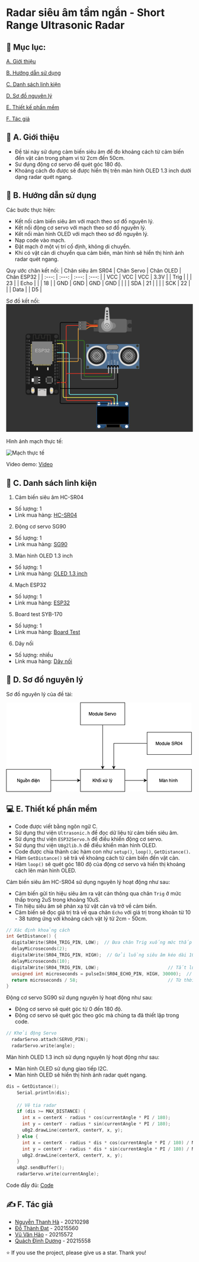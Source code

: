 # Radar siêu âm tầm ngắn - Short Range Ultrasonic Radar


## 📝 Mục lục:
[A. Giới thiệu](#I-Giới-thiệu)

[B. Hướng dẫn sử dụng](#II-Hướng-dẫn-sử-dụng)

[C. Danh sách linh kiện](#III-Danh-sách-linh-kiện)

[D. Sơ đồ nguyên lý](#IV-Sơ-đồ-nguyên-lý)

[E. Thiết kế phần mềm](#V-Thiết-kế-phần-mềm)

[F. Tác giả](#VI-Tác-giả)

<a name="I-Giới-thiệu"></a>
## 🏁 A. Giới thiệu
- Đề tài này sử dụng cảm biến siêu âm để đo khoảng cách từ cảm biến đến vật cản trong phạm vi từ 2cm đến 50cm.
- Sư dụng động cơ servo để quét góc 180 độ.
- Khoảng cách đo được sẽ được hiển thị trên màn hình OLED 1.3 inch dưới dạng radar quét ngang.

<a name="II-Hướng-dẫn-sử-dụng"></a>
## 🧾 B. Hướng dẫn sử dụng
Các bước thực hiện:
- Kết nối cảm biến siêu âm với mạch theo sơ đồ nguyên lý.
- Kết nối động cơ servo với mạch theo sơ đồ nguyên lý.
- Kết nối màn hình OLED với mạch theo sơ đồ nguyên lý.
- Nạp code vào mạch.
- Đặt mạch ở một vị trí cố định, không di chuyển.
- Khi có vật cản di chuyển qua cảm biến, màn hình sẽ hiển thị hình ảnh radar quét ngang.

Quy ước chân kết nối:
| Chân siêu âm SR04 | Chân Servo    | Chân OLED    | Chân ESP32 |
| :---:   | :---: | :---: | :---: |
| VCC | VCC   | VCC   | 3.3V |
| Trig |   |  | 23   |
| Echo |   | | 18   |
| GND  | GND   | GND  | GND  |
|       |   | SDA  | 21   |
|       |  | SCK  | 22   |
|       | Data  |  | D5   |

Sơ đồ kết nối:
![Sơ đồ kết nối](./simulation.png)

Hình ảnh mạch thực tế:

![Mạch thực tế](./real.png)

Video demo: [Video]()

<a name="III-Danh-sách-linh-kiện"></a>
## 🧰 C. Danh sách linh kiện
1. Cảm biến siêu âm HC-SR04
- Số lượng: 1
- Link mua hàng: [HC-SR04](https://banlinhkien.com/cam-bien-sieu-am-srf04-p6646905.html)
2. Động cơ servo SG90
- Số lượng: 1
- Link mua hàng: [SG90](https://banlinhkien.com/dong-co-servo-sg90-goc-quay-180-p6648774.html)
3. Màn hình OLED 1.3 inch
- Số lượng: 1
- Link mua hàng: [OLED 1.3 inch](https://banlinhkien.com/man-hinh-oled-1.3-128x64-i2c-xanh-oled13i2cb-p12496195.html)
4. Mạch ESP32
- Số lượng: 1
- Link mua hàng: [ESP32](https://banlinhkien.com/kit-wifi-esp32-espwroom32s-p6649289.html)
5. Board test SYB-170
- Số lượng: 1
- Link mua hàng: [Board Test](https://banlinhkien.com/board-test-syb170-170-lo-4.7x3.5cm-p6649612.html)
6. Dây nối
- Số lượng: nhiều
- Link mua hàng: [Dây nối](https://banlinhkien.com/day-nhieu-mau-3p-xh2.54-20cm-p20789741.html)

<a name="IV-Sơ-đồ-nguyên-lý"></a>
## 🚀 D. Sơ đồ nguyên lý
Sơ đồ nguyên lý của đề tài:

![Sơ đồ nguyên lý](./nguyenly.png)

<a name="V-Thiết-kế-phần-mềm"></a>
## 💻 E. Thiết kế phần mềm
- Code được viết bằng ngôn ngữ C.
- Sử dụng thư viện `Ultrasonic.h` để đọc dữ liệu từ cảm biến siêu âm.
- Sử dụng thư viện `ESP32Servo.h` để điều khiển động cơ servo.
- Sử dụng thư viện `U8g2lib.h` để điều khiển màn hình OLED.
- Code được chia thành các hàm con như `setup()`, `loop()`, `GetDistance()`.
- Hàm `GetDistance()` sẽ trả về khoảng cách từ cảm biến đến vật cản.
- Hàm `loop()` sẽ quét góc 180 độ của động cơ servo và hiển thị khoảng cách lên màn hình OLED.

Cảm biến siêu âm HC-SR04 sử dụng nguyên lý hoạt động như sau:
- Cảm biến gửi tín hiệu siêu âm ra vật cản thông qua chân `Trig` ở mức thấp trong 2uS trong khoảng 10uS.
- Tín hiệu siêu âm sẽ phản xạ từ vật cản và trở về cảm biến.
- Cảm biến sẽ đọc giá trị trả về qua chân `Echo` với giá trị trong khoản từ 10 - 38 tương ứng với khoảng cách vật lý từ 2cm - 50cm.
```c
// Xác định khoảng cách
int GetDistance() {
  digitalWrite(SR04_TRIG_PIN, LOW);  // Đưa chân Trig xuống mức thấp trong 2uS
  delayMicroseconds(2);
  digitalWrite(SR04_TRIG_PIN, HIGH);  // Gửi luồng siêu âm kéo dài 10uS
  delayMicroseconds(10);
  digitalWrite(SR04_TRIG_PIN, LOW);                          // Tắt luồng siêu âm
  unsigned int microseconds = pulseIn(SR04_ECHO_PIN, HIGH, 30000);  // Đợi cho tới khi có phản hồi, giới hạn thời gian chờ
  return microseconds / 58;                                  // Từ thời gian hành trình tính toán khoảng cách
}
```
Động cơ servo SG90 sử dụng nguyên lý hoạt động như sau:
- Động cơ servo sẽ quét góc từ 0 đến 180 độ.
- Động cơ servo sẽ quét góc theo góc mà chúng ta đã thiết lập trong code.
```c
// Khởi động Servo
  radarServo.attach(SERVO_PIN);
  radarServo.write(angle);
```

Màn hình OLED 1.3 inch sử dụng nguyên lý hoạt động như sau:
- Màn hình OLED sử dụng giao tiếp I2C.
- Màn hình OLED sẽ hiển thị hình ảnh radar quét ngang.
```c
dis = GetDistance();
    Serial.println(dis);

    // Vẽ tia radar
    if (dis >= MAX_DISTANCE) {
      int x = centerX - radius * cos(currentAngle * PI / 180);
      int y = centerY - radius * sin(currentAngle * PI / 180);
      u8g2.drawLine(centerX, centerY, x, y);
    } else {
      int x = centerX - radius * dis * cos(currentAngle * PI / 180) / MAX_DISTANCE;
      int y = centerY - radius * dis * sin(currentAngle * PI / 180) / MAX_DISTANCE;
      u8g2.drawLine(centerX, centerY, x, y);
    }
    u8g2.sendBuffer();
    radarServo.write(currentAngle);
```
Code đầy đủ: [Code](./shortrangeradar.ino)

<a name="VI-Tác-giả"></a>
## ✍️ F. Tác giả
- [Nguyễn Thanh Hà](https://github.com/hantbk) - 20210298
- [Đỗ Thành Đạt](https://github.com/Duongneee) - 20215560
- [Vũ Văn Hảo](https://github.com/vanhao2310) - 20215572
- [Quách Đình Dương](https://github.com/vanhao2310) - 20215558

⭐ If you use the project, please give us a star. Thank you!











